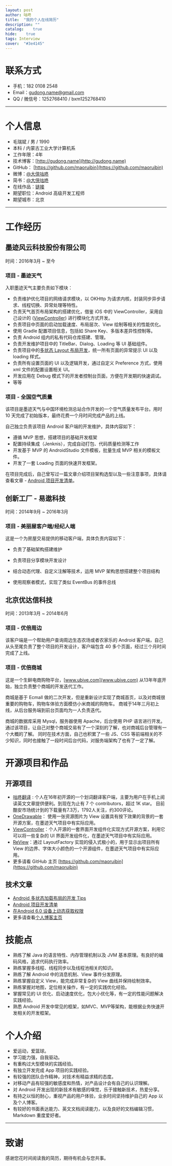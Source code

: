 ```yaml
---
layout: post
author: 咕咚
title:  "我的个人在线简历"
description: ""
catalog:    true
hide:    true
tags: Interview
cover:  "#3e4145"
---
```


# 联系方式
- 手机：182 0108 2548
- Email：gudong.name@gmail.com
- QQ / 微信号：1252768410 / bxm1252768410

---

# 个人信息

- 毛瑞斌 / 男 / 1990
- 本科 / 内蒙古工业大学计算机系
- 工作年限：4年
- 技术博客：[http://gudong.name](http://gudong.name) 
- GitHub： [https://github.com/maoruibin](https://github.com/maoruibin) 
- 微博：[@大侠咕咚](http://weibo.com/maoruibin)
- 简书：[@大侠咕咚](http://www.jianshu.com/u/203065de3ced)
- 在线作品：[链接](http://gudong.name/portfolio/)
- 期望职位：Android 高级开发工程师
- 期望城市：北京

---

# 工作经历

## 墨迹风云科技股份有限公司

时间：2016年3月 ~ 至今

### 项目 - 墨迹天气 

入职墨迹天气主要负责如下模块：

* 负责维护优化项目的网络请求模块，以 OKHttp 为请求内核，封装同步异步请求、线程切换、异常处理等特性。
* 负责天气首页布局架构的搭建优化，借鉴 iOS 中的 ViewController，采用自己设计的 ([ViewController](https://github.com/maoruibin/ViewController)) 进行模块化方式开发。
* 负责项目中页面的启动加载速度、布局层次、View 绘制等相关的性能优化。
* 使用 Gradle 配置项目信息，包括如 Share Key、多版本差异性控制等。
* 负责 Android 组内的私有代码仓库搭建、管理。
* 负责开发维护项目中的 TitleBar、Dialog、Loading 等 UI 基础组件。
* 负责项目中的[多状态 Layout 布局开发](http://gudong.name/2017/04/26/loading_layout_practice.html)，统一所有页面的异常提示 UI 以及 loading 样式。
* 负责所有设置页面的 UI 以及逻辑开发，通过自定义 Preference 方式，使用 xml 文件的配置设置相关 UI。
* 开发应用在 Debug 模式下的开发者控制台页面，方便在开发期的快速调试。
* 等等


### 项目 - 全国空气质量 
该项目是墨迹天气与中国环境检测总站合作开发的一个空气质量发布平台。用时 10 天完成了初始版本，最终花费一个月时间完成产品的上线。

自己独立负责该项目 Android 客户端的开发维护，具体内容如下：

* 遵循 MVP 思想，搭建项目的基础开发框架
* 配置持续集成（Jenknis），完成自动打包、代码质量检测等工作
* 开发基于 MVP 的 AndroidStudio 文件模板，批量生成 MVP 相关的模板文件。
* 开发了一套 Loading 页面的快速开发框架。

在项目完成后，自己曾写过一篇文章介绍项目架构选型以及一些注意事项，具体请查看文章 - [Android 项目开发清单](http://gudong.name/2017/03/25/project-list.html)。


## 创新工厂 - 易遨科技

时间：2014年9月 ~ 2016年3月

### 项目 - 美丽屋客户端/经纪人端 

这是一个为房屋交易提供的移动客户端，具体负责内容如下：

* 负责了基础架构搭建维护


* 负责项目分享模块开发设计
* 结合动态代理、自定义注解等技术，运用 MVP 架构思想搭建整个项目结构
* 使用观察者模式，实现了类似 EventBus 的事件总线

## 北京优达信科技

时间：2013年3月 ~ 2014年6月

### 项目 - 优倍周边

该客户端是一个帮助用户查询周边生态农场或者农家乐的 Android 客户端，自己从头至尾负责了整个项目的开发设计，客户端包含 40 多个页面，经过三个月时间完成了上线。

### 项目 - 优倍商城

这是一个生鲜电商购物平台，[www.ubive.com](www.ubive.com) 从13年年底开始，独立负责整个商城的开发迭代工作。

 商城是基于 Ecmall 做的二次开发，但是重新设计实现了商城首页，以及对商城很重要的购物车，购物车体验方面模仿小米商城的购物车。 商城于14年三月初上线，从后台服务端到前台页面均为一人负责迭代。

商城的数据库采用 Mysql，服务器使用 Apache，后台使用 PHP 语言进行开发。 通过该项目，让自己对整个商城交易有了一个深刻的了解，也对商城后台管理有一个大概的了解。 同时在技术方面，自己也积累了一些  JS、CSS 等前端相关的不少知识，同时也接触了一段时间后台代码，对服务端架构了也有了一定了解。

# 开源项目和作品

## 开源项目
- [咕咚翻译](https://github.com/maoruibin/TranslateApp) : 个人在16年初开源的一个划词翻译客户端，主要为用户在手机上阅读英文文章提供便利。到现在为止有 7 个 contributors，超过 1K star。 目前酷安市场统计到的下载量有7.3万，1792人关注，约300评论。
- [OneDrawable](https://github.com/maoruibin/OneDrawable)： 使用一张资源图片为 View 设置具有按下效果的背景的一套开源方案，在墨迹天气项目中有实际应用。
- [ViewController](https://github.com/maoruibin/ViewController)：个人开源的一套界面开发组件化实现方式开源方案，利用它可以将一些复杂的 UI 界面开发组件化，在墨迹天气项目中有实际应用。
- [ReView](https://github.com/maoruibin/ReView)：通过 LayoutFactory 实现的侵入式极小的，用于显示出项目所有 View 的边界、字体大小颜色的一个开源组件，在墨迹天气项目中有实际应用。
- 更多请看 GitHub 主页 [https://github.com/maoruibin](https://github.com/maoruibin)

## 技术文章
- [Android 多状态加载布局的开发 Tips](http://gudong.name/2017/04/26/loading_layout_practice.html)
- [Android 项目开发清单](http://gudong.name/2017/03/25/project-list.html) 
- [在Android 6.0 设备上动态获取权限](http://gudong.name/%E6%8A%80%E6%9C%AF/2015/11/10/android_m_permission.html)
- 更多请查看[个人博客主页](http://gudong.name/)

# 技能点
- 熟练了解 Java 的语言特性、内存管理机制以及 JVM 基本原理。有良好的编码风格，追求代码执行效率。
- 熟练掌握多线程、线程同步以及线程池相关的知识。
- 熟练了解 Android 中的消息机制、View 事件分发原理。
- 熟练掌握自定义 View，能完成非常复杂的 View 曲线并保持绘制效率。
- 熟练掌握对地图，定位相关操作，有一定的实践优化经验。
- 掌握常见的 UI 优化、启动速度优化，包大小优化等，有一定的性能问题解决实践经验。
- 熟悉 Android 开发中常见的框架，如MVC、MVP等架构，能根据业务快速开发相关的开发框架。

# 个人介绍

* 爱运动，爱篮球。
* 学习能力强，自我驱动。
* 有重构过大型模块的实践经验。
* 有独立开发完成 App 项目的实践经验。
* 有较强的团队合作精神，对技术有精益求精的态度。
* 对移动产品有较强的敏感度和热情，对产品设计会有自己的认识理解。
* 对 Android 开发出现的新技术有敏感的嗅觉，乐于接触新技术，热爱分享。
* 有持之以恒的耐心，重视产品的用户体验，业余时间坚持维护自己的 App 以及个人博客。
* 有较好的书面表达能力、英文文档阅读能力，以及良好的文档编辑习惯，Markdown 重度爱好者。

---

# 致谢
感谢您花时间阅读我的简历，期待有机会与您共事。